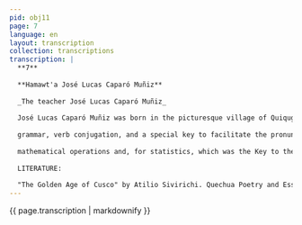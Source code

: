 ```yaml
---
pid: obj11
page: 7
language: en
layout: transcription
collection: transcriptions
transcription: |
  **7**
  
  **Hamawt'a José Lucas Caparó Muñiz**
  
  _The teacher José Lucas Caparó Muñiz_
  
  José Lucas Caparó Muñiz was born in the picturesque village of Quiqugana, Quispicanchis Province of Cusco, on October 18, 1845. A town of incomparable beauty on the banks of the sacred Willkamayu River, the place where he grew up, a mestizo town of noble aristocracy. Like Garcilaso, he had the dual ancestry of his integral mestizaje. His father, Don Manuel Caparó, a Sergeant Major in the Army, was of Spanish ancestry, and his mother, Doña Joseía Muñiz, the last cacique of Quiquijana, a direct descendant of the Incas. His home was undoubtedly the first school that taught him to exalt his Peruvian identity. With profound Peruvian mysticism, we pay homage to a great Cusco native of American significance, a scientist, a Peruvian scholar, Dr. José Lucas Caparó Muñiz, who was one of the pioneers of ethnological, linguistic, archaeological, and tourism studies in Peru and the Americas. Caparó Muñiz belonged to the brilliant generation of the Cusco Golden Age, along with other pioneers of linguistic studies on Quechua, such as Antonio Pacheco Zegarta and Leonardo Villar. Antonio Lorena, a disciple of Bertillón and Topinard, founded the Chair of Anthropology at the University of Cusco in 1896, a pioneer of anthropological studies in the Americas. José Lucas Caparó Muñiz stands as the precursor of Scientific Archaeology and National Tourism. This brilliant generation of Cusco intellectuals carried out a powerful PERUVIANIST movement that not only raised high the banners of the 1909 University Revolution, of continental scope, destroying all the colonial remnants of the Pontifical University of San Antonio de Abad del Cusco, but also carried out a true renewal of archaeological, anthropological, linguistic, sociological, ethnic, historical and artistic studies: the work of selective spirits such as Uriel Garcia, Luis E. Valcárcel, Alberto A. Giesecke, Rafael Tupayachi among others and the great musicians Leandro Alviña, Manuel and Roberto Ojeda, Juan de Dios Aguirre, Baltazar Zagarra and many other valuable figures. As a linguist, he dedicated himself to the study of Quechua. He wrote an Orthology and Syllabary and a special treatise on particles, affixes and grammatical accidents. He composed a Quechua dictionary with 50,000 entries, declensions
  
  grammar, verb conjugation, and a special key to facilitate the pronunciation of Quechua. In addition, he wrote a QUECHUA-SPANISH DICTIONARY of Quechua names and toponyms. He wrote notable plays, the most important of which are: HUASCAR in 6 acts, which refers to the civil war between Huascar and Ataalpa that facilitated the Spanish invasion. The notable drama Tito Qosñipa, in 5 acts, which refers to the rebellion of the Pumakanchis, who knew how to heroically hold out against the armies of Emperor Wiracocha, in the fortress of Waqra pukara, suspended over the Apurimac River, until its defenders were defeated and mutilated. The drama Ripac or Wiracocha, which refers to the confinement of the Heir Appointee by Yavar Waqaq, the invasion of the Chancas, the Battle of Yaar Panpa, and the apotheosis of Wiracocha Inca. His farce "Aventuras de Don Anselmo" and the zarzuela "Inti Raymi" are written in Quechua, Spanish. Also worthy of mention are the Spanish plays Vicios y Perfidias, a drama in three acts, referring to the final throes of colonization and the Pumacahua revolution. "El Obispo Ejemplas," premiered on the occasion of the third centenary of the University of San Antonio de Abad. His literary essay "Lacco" refers to amorous scenes between Spaniards and Inca princesses during the conquest. His monograph "Huascar Llagta," which refers to the traditions of the Royal Palace located on the shores of Lake Muyna. Critical judgment on the translations of the Gospels into Quechua by Clorinda Matto de Turner. "Notes and Traditions" are works of archaeological and historical content, scientific studies on the origin of the American peoples. "Family Customs" is of a sociological and ethnic nature. Worthy of mention are: "Official Report on the Inca and Colonial Monuments of Cusco" and "The Indian in Tavantinsuyu in the Colony and in the Republic." Special mention should be made of the scientific works of Caparó Muñiz on "Writing in Ancient Peru." After in-depth research, he considered KIPU to be the true writing of the Incas. He carefully studied the origin of this peculiar form of written expression, its structural characteristics, the size and colors of the threads, and the diversity of knots that constitute conventional signs that are not only mnemonic but also ideographic and phonetic. He was the first to confirm that there were two types of writing: a hieratic or sacred one, as in Egypt, with signs and symbols, and a writing based on kipus. This aspect is interesting, as it seems to reveal the keys to hieratic writing, based on decorative expressions found in petroglyphs, gellqas or oillqas, and in the decorative motifs of ceramics and textile art. He also established that the use of kipus had a dual purpose: the numeral kipu based on the decimal system,was used to carry out
  
  mathematical operations and, for statistics, which was the Key to the Inca Miracle. The Kipu as an abacus, computer or electronic brain, handled by expert accountants and, at a high level, by executives and planners, called Yupankis. Even to be Inca it is necessary to be Yupanki. The Kipu as Official Writer of the Inkorio, due to its complexity, was in the hands of other specialists, amautas, wise men, philosophers and had special privileges like the Scribes in Egypt. But the work of Caparó Muñiz has a very important facet in the patient formation of his Private Museum, from the time of the invasion to the present day. While the great museum of the Centeno ladies of Cusco was acquired by Germany and is part of the Ethnological Museum of Berlin, where Max Uhle's Perunism was formed. Later the great Macedo collection went to enrich the British Museum. Caparó Muñiz, who managed to establish a significant private museum, rejected all kinds of foreign offers and, with singular patriotism, at the suggestion of Dr. Alberto A. Giesecke, a pioneer of tourism in Peru, donated his museum to the University of Cusco for a symbolic sum: the foundation of the museum in America. Such, in a concise summary, is the life and work of the scholar José Lucas Caparó Muñiz, a Distinguished Honorary Member of Peruvian Culture and the Nation. And that today gravitates in the arcanid knots of sleepless neurons of his poetic lyre in imitation of the Harais of Oilantay, exteriorized in the following harai: Warma yanaytan chinkachikuniYaya Markapil Waqan vaqanmi mahkamushiani hahay oropiIchas kunturchu ichas phuyuchu pakaripuvany Ichas mayuchu ichas gochachu millp uripuvan Wañuy pachapi kasay pachapijlulunakusuny kuskallapuni purikusunchis nispa nivarqan Kunanmantaqa paqarinmanqay Wañusaqcha ri Mana yanayuq rikukuspa haqhay oropi Inti Taytayta Mamay killataany Waoharikuspa qaparikuspay Apukunata phutisqa Wañuyllatañan túkushiani Yaya Markapi. saminchanaypay Qampa armanasqa, Llald llakipiy sunooy important Anthropological Museum of the Archaeological Capital poets and historians, called KIPUKAMAYOQ, with
  
  LITERATURE:
  
  "The Golden Age of Cusco" by Atilio Sivirichi. Quechua Poetry and Essays by Jesus Lara. "Tourist Guide" by Alberto A. Giesecke.
---
```


{{ page.transcription | markdownify }}
